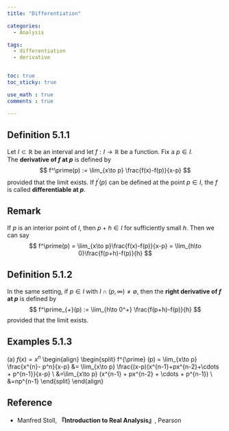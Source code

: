 ```yaml
---
title: "Differentiation"

categories:
  - Analysis

tags:
  - differentiation
  - derivative


toc: true
toc_sticky: true

use_math : true
comments : true

---
```






## Definition 5.1.1
Let $I\subset \mathbb{R}$ be an interval and let $f:I\rightarrow\mathbb{R}$ be a function. Fix a $p\in I$. <br /> The **derivative of $f$ at $p$** is defined by
$$
f^\prime(p) := \lim_{x\to p} \frac{f(x)-f(p)}{x-p}
$$
provided that the limit exists. If $f^\prime(p)$ can be defined at the point $p\in I$, the $f$ is called **differentiable at $p$**.

## Remark
If $p$ is an interior point of $I$, then $p+h\in I$ for sufficiently small $h$. Then we can say
$$
f^\prime(p) = \lim_{x\to p}\frac{f(x)-f(p)}{x-p} = \lim_{h\to 0}\frac{f(p+h)-f(p)}{h}
$$

## Definition 5.1.2
In the same setting, if $p\in I$ with $I\cap (p,\infty) \neq \emptyset$, then the **right derivative of $f$ at $p$** is defined by
$$
f^\prime_{+}(p) := \lim_{h\to 0^+} \frac{f(p+h)-f(p)}{h}
$$
provided that the limit exists.

## Examples 5.1.3
(a) $f(x) = x^n$
\begin{align}
\begin{split}
f^{\prime} (p) = \lim_{x\to p} \frac{x^{n}- p^n}{x-p} &= \lim_{x\to p} \frac{(x-p)(x^{n-1}+px^{n-2}+\cdots + p^{n-1}}{x-p} \\
&=\lim_{x\to p} (x^{n-1} + px^{n-2} + \cdots + p^{n-1}) \\
&=np^{n-1}
\end{split}
\end{align}

$$\tag*{$\square$}$$


## Reference
- Manfred Stoll,  **『**Introduction to Real Analysis**』**, Pearson
